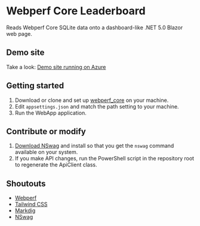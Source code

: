 # Webperf Core Leaderboard
Reads Webperf Core SQLite data onto a dashboard-like .NET 5.0 Blazor web page.

## Demo site
Take a look: [Demo site running on Azure](https://webperf-leaderboard-demo.azurewebsites.net)

## Getting started
1. Download or clone and set up [webperf_core](https://github.com/Webperf-se/webperf_core) on your machine.
2. Edit `appsettings.json` and match the path setting to your machine.
3. Run the WebApp application.

## Contribute or modify
1. [Download NSwag](https://github.com/RicoSuter/NSwag) and install so that you get the `nswag` command available on your system.
2. If you make API changes, run the PowerShell script in the repository root to regenerate the ApiClient class.

## Shoutouts
* [Webperf](https://webperf.se/)
* [Tailwind CSS](https://tailwindcss.com/)
* [Markdig](https://github.com/lunet-io/markdig)
* [NSwag](https://github.com/RicoSuter/NSwag)